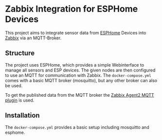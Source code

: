 # Zabbix Integration for ESPHome Devices

This project aims to integrate sensor data from [ESPHome](https://esphome.io/) Devices into [Zabbix](https://zabbix.com) via an MQTT-Broker.

## Structure

The project uses ESPHome, which provides a simple Webinterface to manage all sensors and ESP devices. The given nodes are then configured to use an MQTT for communication with Zabbix. The `docker-compose.yml` comes with a basic MQTT broker (mosquitto), but any other broker can also be used.

To get the published data from the MQTT broker the [Zabbix Agent2 MQTT plugin](https://git.zabbix.com/projects/ZBX/repos/zabbix/browse/src/go/plugins/mqtt?at=release/6.2) is used.

## Installation

The `docker-compose.yml` provides a basic setup including mosquitto and esphome.
